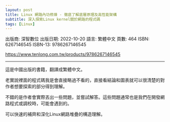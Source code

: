 ```yaml
---
layout: post
title: Linux 網路內功修煉 - 徹底了解底層原理及高性能架構
subtitle: 深入探索Linux kernel關於網路的程式碼
tags: [Linux]
---
```


出版商: 深智數位
出版日期: 2022-10-20
語言: 繁體中文
頁數: 464
ISBN: 6267146545
ISBN-13: 9786267146545

<https://www.tenlong.com.tw/products/9786267146545>

---

這是中國出版的書籍，翻譯成繁體中文。

老實說裡面的程式碼我是會直接略過不看的，直接看結論和圖表就可以很清楚的對作者想要探索的部分得到理解。

不錯的是作者會實際丟出一些問題，並嘗試解答。這些問題通常也是我們在開發網路程式或調校時，可能會遇到的。

可以快速的補齊和深化Linux網路堆疊的構造理解。